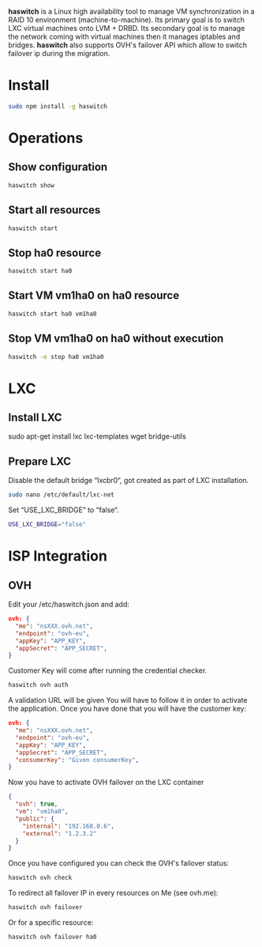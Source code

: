 **haswitch** is a Linux high availability tool to manage VM synchronization in a RAID 10 environment (machine-to-machine).
Its primary goal is to switch LXC virtual machines onto LVM + DRBD.
Its secondary goal is to manage the network coming with virtual machines then it manages iptables and bridges.
**haswitch** also supports OVH's failover API which allow to switch failover ip during the migration.

# Install
```bash
sudo npm install -g haswitch
```

# Operations

## Show configuration
```bash
haswitch show
```

## Start all resources
```bash
haswitch start
```

## Stop ha0 resource
```bash
haswitch start ha0
```

## Start VM vm1ha0 on ha0 resource
```bash
haswitch start ha0 vm1ha0
```

## Stop VM vm1ha0 on ha0 without execution
```bash
haswitch -e stop ha0 vm1ha0
```

# LXC
## Install LXC
sudo apt-get install lxc lxc-templates wget bridge-utils

## Prepare LXC
Disable the default bridge “lxcbr0“,  got created as part of LXC installation.

```bash
sudo nano /etc/default/lxc-net
```

Set “USE_LXC_BRIDGE” to “false“.

```bash
USE_LXC_BRIDGE="false"
```

# ISP Integration

## OVH
Edit your /etc/haswitch.json and add:
```json
ovh: {
  "me": "nsXXX.ovh.net",
  "endpoint": "ovh-eu",
  "appKey": "APP_KEY",
  "appSecret": "APP_SECRET",
}
```

Customer Key will come after running the credential checker.
```bash
haswitch ovh auth
```
A validation URL will be given You will have to follow it in order to activate the application. Once you have done that you will have the customer key:

```json
ovh: {
  "me": "nsXXX.ovh.net",
  "endpoint": "ovh-eu",
  "appKey": "APP_KEY",
  "appSecret": "APP_SECRET",
  "consumerKey": "Given consumerKey",
}
```

Now you have to activate OVH failover on the LXC container
```json
{
  "ovh": true,
  "vm": "vm1ha0",
  "public": {
    "internal": "192.168.0.6",
    "external": "1.2.3.2"
  }
}
```

Once you have configured you can check the OVH's failover status:
```bash
haswitch ovh check
```

To redirect all failover IP in every resources on Me (see ovh.me):
```bash
haswitch ovh failover
```

Or for a specific resource:
```bash
haswitch ovh failover ha0
```
